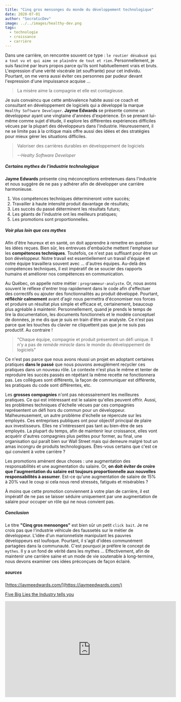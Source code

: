 ```yaml
---
title: "Cinq gros mensonges du monde du développement technologique"
date: 2020-07-01
author: "SocraticDev"
image: ../../images/healthy-dev.png
tags:
  - technologie
  - croissance
  - carrière
---
```


Dans une carrière, on rencontre souvent ce type : `le routier désabusé qui a tout vu et qui aime se plaindre de tout et rien`. Personnellement, je suis fasciné par leurs propos parce qu'ils sont habituellement vrais et bruts. L'expression d'une vérité viscérale (et souffrante) pour cet individu. Pourtant, on me verra aussi éviter ces personnes par pudeur devant l'expression d'une impuissance acquise ...

> La misère aime la compagnie et elle est contagieuse.

Je suis convaincu que cette ambivalence habite aussi ce coach et consultant en développement de logiciels qui a développé la marque `Healthy Software Developer`. **Jayme Edwards** se présente comme un développeur ayant une vingtaine d'années d'expérience. En se prenant lui-même comme sujet d'étude, il explore les différentes expériences difficiles vécues par la plupart des développeurs dans l'industrie. Heureusement, il ne se limite pas à la critique mais offre aussi des idées et des stratégies pour mieux gérer les situations difficiles.

> Valoriser des carrières durables en développement de logiciels
>
> <cite>--Healty Software Developer</cite>

##### Certains mythes de l'industrie technologique

**Jayme Edwards** présente cinq méconceptions entretenues dans l'industrie et nous suggère de ne pas y adhérer afin de développer une carrière harmonieuse.

1. Vos compétences techniques détermineront votre succès;
2. Travailler à haute intensité produit davantage de résultats;
3. Les succès du passé déterminent les résultats futurs;
4. Les géants de l'industrie ont les meilleurs pratiques;
5. Les promotions sont proportionnelles.

##### Voir plus loin que ces mythes

Afin d'être heureux et en santé, on doit apprendre à remettre en question les idées reçues. Bien sûr, les entrevues d'embaûche mettent l'emphase sur les **compétences techniques**. Toutefois, ce n'est pas suffisant pour être un bon développeur. Notre travail est essentiellement un travail d'équipe et notre équipe travaillera souvent avec ... d'autres équipes. Au-delà des compétences techniques, il est impératif de se soucier des rapports humains et améliorer nos compétences en communication.

Au Québec, on appelle notre métier : `programmeur-analyste`. Or, nous avons souvent le réflexe d'entrer trop rapidement dans le code afin d'effectuer des correctifs ou ajouter des fonctionnalités au produit développé. Pourtant, **réfléchir calmement** avant d'agir nous permettra d'économiser nos forces et produire un résultat plus simple et efficace et, certainement, beaucoup plus agréable à maintenir. Personnellement, quand je prends le temps de lire la documentation, les documents fonctionnels et le modèle conceptuel de données, je me dis que je suis en train d'être un analyste. Ce n'est pas parce que les touches du clavier ne cliquettent pas que je ne suis pas productif. Au contraire !

> "Chaque équipe, compagnie et produit présentent un défi unique. Il n'y a pas de _remède miracle_ dans le monde du développement de logiciels"

Ce n'est pas parce que nous avons réussi un projet en adoptant certaines pratiques **dans le passé** que nous pouvons aveuglément recycler ces pratiques dans un nouveau rôle. Le contexte n'est plus le même et tenter de reproduire les succès passés en répétant la même recette ne fonctionnera pas. Les collègues sont différents, la façon de communiquer est différente, les pratiques du code sont différentes, etc.

Les **grosses compagnies** n'ont pas nécessairement les meilleures pratiques. Ce qui est intéressant est le salaire qu'elles peuvent offrir. Aussi, les problèmes techniques d'échelle vécues par ces compagnies représentent un défi hors du commun pour un développeur. Malheureusement, un autre problème d'échelle se répercute sur les employés. Ces entreprises publiques ont pour objectif principal de plaire aux investisseurs. Elles ne s'intéressent pas tant au bien-être de ses employés. La plupart du temps, afin de maintenir leur croissance, elles vont acquérir d'autres compagnies plus petites pour former, au final, une organisation qui paraît bien sur Wall Street mais qui demeure malgré tout un amas incongru de produits technologiques. Êtes-vous certains que c'est ce qui convient à votre carrière ?

Les promotions amènent deux choses : une augmentation des responsabilités et une augmentation du salaire. Or, **on doit éviter de croire que l'augmentation du salaire est toujours proportionnelle aux nouvelles responsabilités à assumer**. Est-ce qu'une augmentation de salaire de 15% à 20% vaut le coup si cela nous rend stressés, fatigués et misérables ?

À moins que cette promotion conviennent à votre plan de carrière, il est impératif de ne pas se laisser séduire uniquement par une augmentation de salaire pour occuper un rôle qui ne nous convient pas.

##### Conclusion

Le titre **"Cinq gros mensonges"** est bien sûr un petit `click bait`. Je ne crois pas que l'industrie véhicule des faussetés sur le métier de développeur. L'idée d'un marionnetiste manipulant les pauvres développeurs est loufoque. Pourtant, il s'agit d'idées communément partagées dans la communauté. C'est pourquoi je préfère le concept de `mythes`. Il y a un fond de vérité dans les mythes ... Effectivement, afin de maintenir une carrière saine et un mode de vie soutenable à long-termine, nous devons examiner ces idées préconçues de façon éclairé.

##### sources

[https://jaymeedwards.com/](https://jaymeedwards.com/)

[Five Big Lies the Industry tells you](https://www.youtube.com/watch?v=ichxKWQwwkU)

<iframe width="560" height="315" src="https://www.youtube.com/embed/ichxKWQwwkU" frameborder="0" allow="accelerometer; autoplay; encrypted-media; gyroscope; picture-in-picture" allowfullscreen></iframe>
